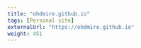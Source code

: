 ```yaml
---
title: "ohdmire.github.io"
tags: [Personal site]
externalUrl: "https://ohdmire.github.io"
weight: 451
---
```


